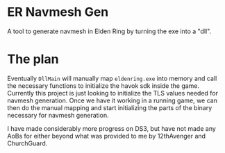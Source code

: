 ﻿# ER Navmesh Gen
A tool to generate navmesh in Elden Ring by turning the exe into a "dll".

# The plan
Eventually `DllMain` will manually map `eldenring.exe` into memory and call the necessary functions to initialize the havok
sdk inside the game. Currently this project is just looking to initialize the TLS values needed for navmesh generation.
Once we have it working in a running game, we can then do the manual mapping and start initializing the parts of the binary
necessary for navmesh generation.

I have made considerably more progress on DS3, but have not made any AoBs for either beyond what was provided to me by
12thAvenger and ChurchGuard. 
